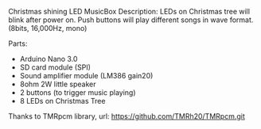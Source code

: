 
Christmas shining LED MusicBox
Description: LEDs on Christmas tree will blink after power on.
Push buttons will play different songs in wave format.(8bits, 16,000Hz, mono) 

Parts:
- Arduino Nano 3.0
- SD card module (SPI)
- Sound amplifier module (LM386 gain20)
- 8ohm 2W little speaker
- 2 buttons (to trigger music playing)
- 8 LEDs on Christmas Tree

Thanks to TMRpcm library,
url: https://github.com/TMRh20/TMRpcm.git
